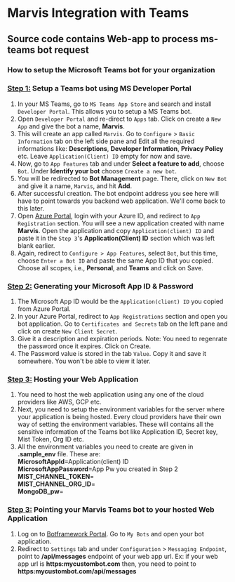 # Marvis Integration with Teams
## Source code contains Web-app to process ms-teams bot request

### How to setup the Microsoft Teams bot for your organization

### <u>Step 1:</u> Setup a Teams bot using MS Developer Portal
1. In your MS Teams, go to `MS Teams App Store` and search and install `Developer Portal`. This allows you to setup a MS Teams bot.
2. Open `Developer Portal` and re-direct to `Apps` tab. Click on create a `New App` and give the bot a name, **Marvis**.
3. This will create an app called `Marvis`. Go to `Configure` > `Basic Information` tab on the left side pane and Edit all the required informations like: **Descriptions**, **Developer Information**, **Privacy Policy** etc. Leave  `Application(Client) ID` empty for now and save.
4. Now, go to `App Features` tab and under **Select a feature to add**, choose `Bot`. Under **Identify your bot** choose `Create a new bot`.
5. You will be redirected to **Bot Management** page. There, click on `New Bot` and give it a name, `Marvis`, and hit **Add**.
6. After successful creation. The bot endpoint address you see here will have to point towards you backend web application. We'll come back to this later.
7. Open [Azure Portal](portal.azure.com), login with your Azure ID, and redirect to `App Registration` section. You will see a new application created with name **Marvis**. Open the application and copy `Application(client) ID` and paste it in the `Step 3`'s **Application(Client) ID** section which was left blank earlier.
8. Again, redirect to `Configure > App Features`, select `Bot`, but this time, choose `Enter a Bot ID` and paste the same App ID that you copied. Choose all scopes, i.e., **Personal**, and **Teams** and click on Save.


### <u>Step 2:</u> Generating your Microsoft App ID & Password
1. The Microsoft App ID would be the `Application(client) ID` you copied from Azure Portal.
2. In your Azure Portal, redirect to `App Registrations` section and open you bot application. Go to `Certificates and Secrets` tab on the left pane and click on create `New Client Secret`.
3. Give it a description and expiration periods. Note: You need to regenrate the password once it expires. Click on Create.
4. The Password value is stored in the tab `Value`. Copy it and save it somewhere. You won't be able to view it later.


### <u>Step 3:</u> Hosting your Web Application
1. You need to host the web application using any one of the cloud providers like AWS, GCP etc.
2. Next, you need to setup the environment variables for the server where your application is being hosted. Every cloud providers have their own way of setting the environment variables. These will contains all the sensitive information of the Teams bot like Application ID, Secret key, Mist Token, Org ID etc.
3. All the environment variables you need to create are given in **.sample_env** file. These are:<br>
    **MicrosoftAppId**=Application(client) ID<br>
    **MicrosoftAppPassword**=App Pw you created in Step 2<br>
    **MIST_CHANNEL_TOKEN**=<br>
    **MIST_CHANNEL_ORG_ID**=<br>
    **MongoDB_pw**=<br>


### <u>Step 3:</u> Pointing your Marvis Teams bot to your hosted Web Application
1. Log on to [Botframework Portal](dev.botframework.com). Go to `My Bots` and open your bot application.
2. Redirect to `Settings` tab and under `Configuration` > `Messaging Endpoint`, point to **/api/messages** endpoint of your web app url. Ex: if your web app url is **https:mycustombot.com** then, you need to point to **https:mycustombot.com/api/messages**
